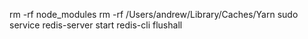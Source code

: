 rm -rf node_modules
rm -rf /Users/andrew/Library/Caches/Yarn
sudo service redis-server start
redis-cli flushall